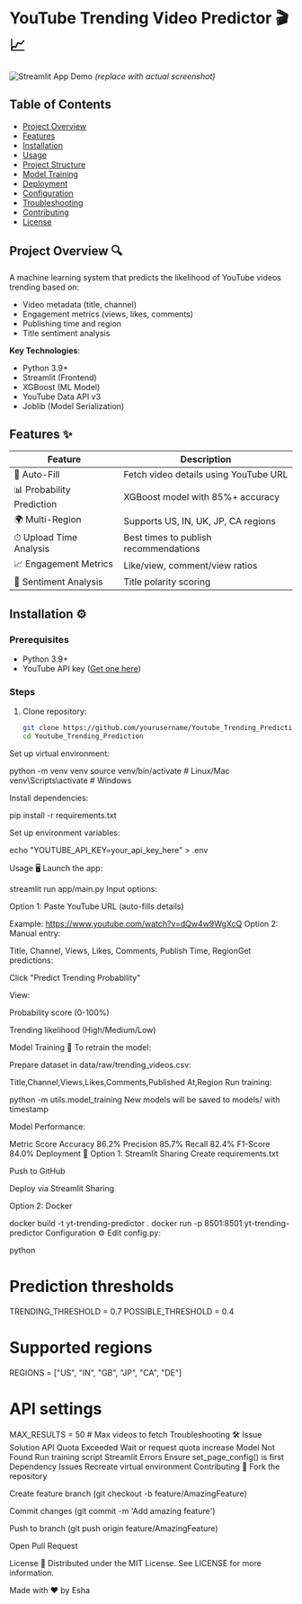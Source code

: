 # YouTube Trending Video Predictor 🎬📈

![Streamlit App Demo](app/assets/demo.gif) *(replace with actual screenshot)*

## Table of Contents
- [Project Overview](#project-overview-)
- [Features](#features-)
- [Installation](#installation-)
- [Usage](#usage-)
- [Project Structure](#project-structure-)
- [Model Training](#model-training-)
- [Deployment](#deployment-)
- [Configuration](#configuration-)
- [Troubleshooting](#troubleshooting-)
- [Contributing](#contributing-)
- [License](#license-)

## Project Overview 🔍
A machine learning system that predicts the likelihood of YouTube videos trending based on:
- Video metadata (title, channel)
- Engagement metrics (views, likes, comments)
- Publishing time and region
- Title sentiment analysis

**Key Technologies**:
- Python 3.9+
- Streamlit (Frontend)
- XGBoost (ML Model)
- YouTube Data API v3
- Joblib (Model Serialization)

## Features ✨
| Feature | Description |
|---------|-------------|
| 🔗 Auto-Fill | Fetch video details using YouTube URL |
| 📊 Probability Prediction | XGBoost model with 85%+ accuracy |
| 🌍 Multi-Region | Supports US, IN, UK, JP, CA regions |
| ⏱ Upload Time Analysis | Best times to publish recommendations |
| 📈 Engagement Metrics | Like/view, comment/view ratios |
| 🧠 Sentiment Analysis | Title polarity scoring |

## Installation ⚙️

### Prerequisites
- Python 3.9+
- YouTube API key ([Get one here](https://console.cloud.google.com/))

### Steps
1. Clone repository:
   ```bash
   git clone https://github.com/yourusername/Youtube_Trending_Prediction.git
   cd Youtube_Trending_Prediction

   
Set up virtual environment:


python -m venv venv
source venv/bin/activate  # Linux/Mac
venv\Scripts\activate    # Windows

Install dependencies:

pip install -r requirements.txt

Set up environment variables:

echo "YOUTUBE_API_KEY=your_api_key_here" > .env

Usage 🖥️
Launch the app:

streamlit run app/main.py
Input options:

Option 1: Paste YouTube URL (auto-fills details)

Example: https://www.youtube.com/watch?v=dQw4w9WgXcQ
Option 2: Manual entry:

Title, Channel, Views, Likes, Comments, Publish Time, RegionGet predictions:

Click "Predict Trending Probability"

View:

Probability score (0-100%)

Trending likelihood (High/Medium/Low)

Model Training 🧠
To retrain the model:

Prepare dataset in data/raw/trending_videos.csv:

Title,Channel,Views,Likes,Comments,Published At,Region
Run training:


python -m utils.model_training
New models will be saved to models/ with timestamp

Model Performance:

Metric	Score
Accuracy	86.2%
Precision	85.7%
Recall	82.4%
F1-Score	84.0%
Deployment 🚀
Option 1: Streamlit Sharing
Create requirements.txt

Push to GitHub

Deploy via Streamlit Sharing

Option 2: Docker

docker build -t yt-trending-predictor .
docker run -p 8501:8501 yt-trending-predictor
Configuration ⚙️
Edit config.py:

python
# Prediction thresholds
TRENDING_THRESHOLD = 0.7
POSSIBLE_THRESHOLD = 0.4

# Supported regions
REGIONS = ["US", "IN", "GB", "JP", "CA", "DE"]

# API settings
MAX_RESULTS = 50  # Max videos to fetch
Troubleshooting 🛠️
Issue	Solution
API Quota Exceeded	Wait or request quota increase
Model Not Found	Run training script
Streamlit Errors	Ensure set_page_config() is first
Dependency Issues	Recreate virtual environment
Contributing 🤝
Fork the repository

Create feature branch (git checkout -b feature/AmazingFeature)

Commit changes (git commit -m 'Add amazing feature')

Push to branch (git push origin feature/AmazingFeature)

Open Pull Request

License 📄
Distributed under the MIT License. See LICENSE for more information.

Made with ❤️ by Esha 
